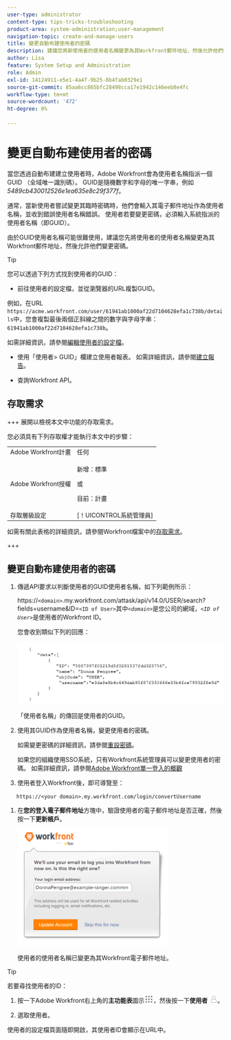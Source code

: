```yaml
---
user-type: administrator
content-type: tips-tricks-troubleshooting
product-area: system-administration;user-management
navigation-topic: create-and-manage-users
title: 變更自動布建使用者的密碼
description: 建議您將新使用者的使用者名稱變更為其Workfront郵件地址，然後允許他們變更密碼。
author: Lisa
feature: System Setup and Administration
role: Admin
exl-id: 14124911-e5e1-4a4f-9b25-8b4fab0329e1
source-git-commit: 85aa6cc865bfc28498cca17e1942c146eeb8e4fc
workflow-type: tm+mt
source-wordcount: '472'
ht-degree: 0%

---
```


# 變更自動布建使用者的密碼

當您透過自動布建建立使用者時，Adobe Workfront會為使用者名稱指派一個GUID （全域唯一識別碼）。 GUID是隨機數字和字母的唯一字串，例如&#x200B;*5489cb430012526e1ea635e8c29f377f*。

通常，當新使用者嘗試變更其臨時密碼時，他們會輸入其電子郵件地址作為使用者名稱，並收到錯誤使用者名稱錯誤。 使用者若要變更密碼，必須輸入系統指派的使用者名稱（即GUID）。

由於GUID使用者名稱可能很難使用，建議您先將使用者的使用者名稱變更為其Workfront郵件地址，然後允許他們變更密碼。

>[!TIP]
>
>您可以透過下列方式找到使用者的GUID：
>
>* 前往使用者的設定檔，並從瀏覽器的URL複製GUID。
>
>  例如，在URL `https://acme.workfront.com/user/61941ab1000af22d7104628efa1c738b/details`中，您會複製最後兩個正斜線之間的數字與字母字串： `61941ab1000af22d7104628efa1c738b`。
>
>  如需詳細資訊，請參閱[編輯使用者的設定檔](../../../administration-and-setup/add-users/create-and-manage-users/edit-a-users-profile.md)。
>
>* 使用「使用者> GUID」欄建立使用者報表。 如需詳細資訊，請參閱[建立報告](../../../reports-and-dashboards/reports/creating-and-managing-reports/create-report.md)。
>
>* 查詢Workfront API。
>

## 存取需求

+++ 展開以檢視本文中功能的存取需求。

您必須具有下列存取權才能執行本文中的步驟：

<table style="table-layout:auto"> 
 <col> 
 <col> 
 <tbody> 
  <tr> 
   <td role="rowheader">Adobe Workfront計畫</td> 
   <td>任何</td> 
  </tr> 
  <tr> 
  <tr> 
   <td role="rowheader">Adobe Workfront授權</td> 
   <td><p>新增：標準</p>
       <p>或</p>
       <p>目前：計畫</p></td>
  </tr> 
  </tr> 
  <tr> 
   <td role="rowheader">存取層級設定</td> 
   <td>[！UICONTROL系統管理員]</td>
  </tr> 
 </tbody> 
</table>

如需有關此表格的詳細資訊，請參閱Workfront檔案中的[存取需求](/help/quicksilver/administration-and-setup/add-users/access-levels-and-object-permissions/access-level-requirements-in-documentation.md)。

+++

## 變更自動布建使用者的密碼

1. 傳遞API要求以判斷使用者的GUID使用者名稱，如下列範例所示：

   https://`<domain>`.my.workfront.com/attask/api/v14.0/USER/search?fields=username&amp;ID=`<ID of User>`其中&#x200B;*`<domain>`*&#x200B;是您公司的網域，*`<ID of User>`*&#x200B;是使用者的Workfront ID。

   您會收到類似下列的回應：

   ![取得GUID](assets/get-guid.png)

   「使用者名稱」的傳回是使用者的GUID。

1. 使用其GUID作為使用者名稱，變更使用者的密碼。

   如需變更密碼的詳細資訊，請參閱[重設密碼](../../../workfront-basics/manage-your-account-and-profile/managing-your-workfront-account/reset-your-password.md)。

   如果您的組織使用SSO系統，只有Workfront系統管理員可以變更使用者的密碼。 如需詳細資訊，請參閱[Adobe Workfront單一登入的概觀](../../../administration-and-setup/add-users/single-sign-on/sso-in-workfront.md)

1. 使用者登入Workfront後，即可導覽至：

```
   https://<your domain>.my.workfront.com/login/convertUsername
```

1. 在&#x200B;**您的登入電子郵件地址**&#x200B;方塊中，驗證使用者的電子郵件地址是否正確，然後按一下&#x200B;**更新帳戶**。

   ![使用者名稱](assets/guidusername-350x272.png)

   使用者的使用者名稱已變更為其Workfront電子郵件地址。

>[!TIP]
>
>若要尋找使用者的ID：
>
>1. 按一下Adobe Workfront右上角的&#x200B;**主功能表**&#x200B;圖示![主功能表圖示](assets/main-menu-icon.png)，然後按一下&#x200B;**使用者** ![使用者圖示](assets/users-icon-in-main-menu.png)。
>
>1. 選取使用者。
>
>   使用者的設定檔頁面隨即開啟，其使用者ID會顯示在URL中。
>
